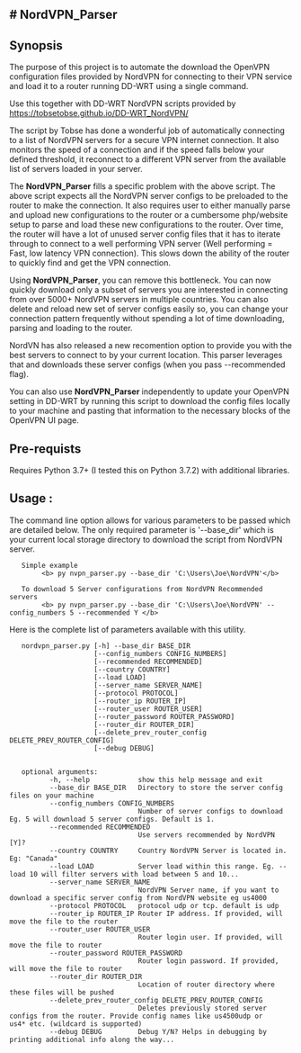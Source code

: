 ## # NordVPN_Parser

## Synopsis
The purpose of this project is to automate the download the OpenVPN configuration files provided by NordVPN for connecting to their VPN service and load it to a router running DD-WRT using a single command. 

Use this together with DD-WRT NordVPN scripts provided by https://tobsetobse.github.io/DD-WRT_NordVPN/

The script by Tobse has done a wonderful job of automatically connecting to a list of NordVPN servers for a secure VPN internet connection. It also monitors the speed of a connection and if the speed falls below your defined threshold, it reconnect to a different VPN server from the available list of servers loaded in your server.

The <b>NordVPN_Parser</b> fills a specific problem with the above script. The above script expects all the NordVPN server configs to be preloaded to the router to make the connection. It also requires user to either manually parse and upload new configurations to the router or a cumbersome php/website setup to parse and load these new configurations to the router. 
Over time, the router will have a lot of unused server config files that it has to iterate through to connect to a well performing VPN server (Well performing = Fast, low latency VPN connection). This slows down the ability of the router to quickly find and get the VPN connection.

Using <b>NordVPN_Parser</b>, you can remove this bottleneck. You can now quickly download only a subset of servers you are interested in connecting from over 5000+ NordVPN servers in multiple countries. You can also delete and reload new set of server configs easily so, you can change your connection pattern frequently without spending a lot of time downloading, parsing and loading to the router.

NordVN has also released a new recomention option to provide you with the best servers to connect to by your current location. This parser leverages that and downloads these server configs (when you pass --recommended flag).

You can also use <b>NordVPN_Parser</b> independently to update your OpenVPN setting in DD-WRT by running this script to download the config files locally to your machine and pasting that information to the necessary blocks of the OpenVPN UI page.

## Pre-requists
Requires Python 3.7+ (I tested this on Python 3.7.2) with additional libraries.


## Usage :
The command line option allows for various parameters to be passed which are detailed below. The only required parameter is '--base_dir' which is your current local storage directory to download the script from NordVPN server. 

       Simple example
            <b> py nvpn_parser.py --base_dir 'C:\Users\Joe\NordVPN'</b>

       To download 5 Server configurations from NordVPN Recommended servers
            <b> py nvpn_parser.py --base_dir 'C:\Users\Joe\NordVPN' --config_numbers 5 --recommended Y </b>
              

Here is the complete list of parameters available with this utility.

       nordvpn_parser.py [-h] --base_dir BASE_DIR
                         [--config_numbers CONFIG_NUMBERS]
                         [--recommended RECOMMENDED] 
                         [--country COUNTRY]
                         [--load LOAD] 
                         [--server_name SERVER_NAME]
                         [--protocol PROTOCOL] 
                         [--router_ip ROUTER_IP]
                         [--router_user ROUTER_USER]
                         [--router_password ROUTER_PASSWORD]
                         [--router_dir ROUTER_DIR]
                         [--delete_prev_router_config DELETE_PREV_ROUTER_CONFIG]
                         [--debug DEBUG]


       optional arguments:
              -h, --help            show this help message and exit
              --base_dir BASE_DIR   Directory to store the server config files on your machine
              --config_numbers CONFIG_NUMBERS
                                    Number of server configs to download Eg. 5 will download 5 server configs. Default is 1.
              --recommended RECOMMENDED
                                    Use servers recommended by NordVPN [Y]? 
              --country COUNTRY     Country NordVPN Server is located in. Eg: "Canada" 
              --load LOAD           Server load within this range. Eg. --load 10 will filter servers with load between 5 and 10...
              --server_name SERVER_NAME
                                    NordVPN Server name, if you want to download a specific server config from NordVPN website eg us4000
              --protocol PROTOCOL   protocol udp or tcp. default is udp
              --router_ip ROUTER_IP Router IP address. If provided, will move the file to the router
              --router_user ROUTER_USER
                                    Router login user. If provided, will move the file to router
              --router_password ROUTER_PASSWORD
                                    Router login password. If provided, will move the file to router
              --router_dir ROUTER_DIR
                                    Location of router directory where these files will be pushed
              --delete_prev_router_config DELETE_PREV_ROUTER_CONFIG
                                    Deletes previously stored server configs from the router. Provide config names like us4500udp or                                         us4* etc. (wildcard is supported)
              --debug DEBUG         Debug Y/N? Helps in debugging by printing additional info along the way...

